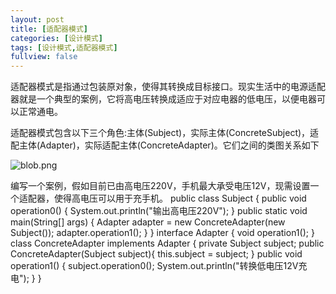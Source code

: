 ```yaml
---
layout: post
title: [适配器模式]
categories: [设计模式]
tags: [设计模式,适配器模式]
fullview: false
---
```

适配器模式是指通过包装原对象，使得其转换成目标接口。现实生活中的电源适配器就是一个典型的案例，它将高电压转换成适应于对应电器的低电压，以便电器可以正常通电。

适配器模式包含以下三个角色:主体(Subject)，实际主体(ConcreteSubject)，适配主体(Adapter)，实际适配主体(ConcreteAdapter)。它们之间的类图关系如下

![blob.png](http://file.ctosb.com/upload/image/20170708/1499531248110077393.png "1499531248110077393.png")

编写一个案例，假如目前已由高电压220V，手机最大承受电压12V，现需设置一个适配器，使得高电压可以用于充手机。
public class Subject { public void operation0() { System.out.println("输出高电压220V"); } public static void main(String[] args) { Adapter adapter = new ConcreteAdapter(new Subject()); adapter.operation1(); } } interface Adapter { void operation1(); } class ConcreteAdapter implements Adapter { private Subject subject; public ConcreteAdapter(Subject subject){ this.subject = subject; } public void operation1() { subject.operation0(); System.out.println("转换低电压12V充电"); } }
